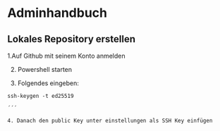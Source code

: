 # Adminhandbuch

## Lokales Repository erstellen

1.Auf Github mit seinem Konto anmelden

2. Powershell starten

3. Folgendes eingeben:
```
ssh-keygen -t ed25519

´´´

4. Danach den public Key unter einstellungen als SSH Key einfügen
